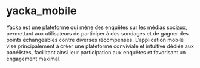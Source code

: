 # yacka_mobile

Yacka est une plateforme qui mène des enquêtes sur les médias sociaux, permettant aux utilisateurs de participer à des sondages et de gagner des points échangeables contre diverses récompenses.
L’application mobile vise principalement à créer une plateforme conviviale et intuitive dédiée aux panélistes, facilitant ainsi leur participation aux enquêtes et favorisant un engagement maximal.

